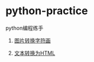 # python-practice
python编程练手

1. [图片转换字符画](https://github.com/tfcx-th/python-practice/tree/master/pic_to_char)

2. [文本转换为HTML](https://github.com/tfcx-th/python-practice/tree/master/txt_to_html)